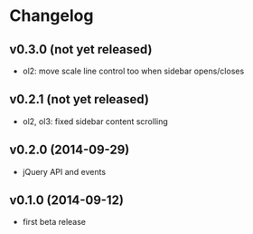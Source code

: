 # Changelog

## v0.3.0 (not yet released)

- ol2: move scale line control too when sidebar opens/closes


## v0.2.1 (not yet released)

- ol2, ol3: fixed sidebar content scrolling


## v0.2.0 (2014-09-29)

- jQuery API and events


## v0.1.0 (2014-09-12)

- first beta release
